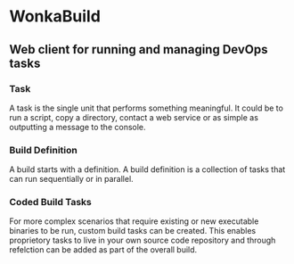 # WonkaBuild

## Web client for running and managing DevOps tasks

### Task
A task is the single unit that performs something meaningful. It could be to run a script, copy a directory, contact a web service or as simple as outputting a message to the console.

### Build Definition
A build starts with a definition. A build definition is a collection of tasks that can run sequentially or in parallel.

### Coded Build Tasks
For more complex scenarios that require existing or new executable binaries to be run, custom build tasks can be created.
This enables proprietory tasks to live in your own source code repository and through refelction can be added as part of the overall build. 


